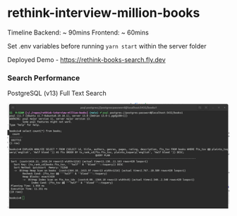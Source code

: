 # rethink-interview-million-books

Timeline
Backend:  ~ 90mins
Frontend: ~ 60mins

Set .env variables before running `yarn start` within the server folder

Deployed Demo - https://rethink-books-search.fly.dev

### Search Performance
PostgreSQL (v13) Full Text Search

![](https://raw.githubusercontent.com/snehesht/rethink-interview-million-books/main/search-performance.png) 